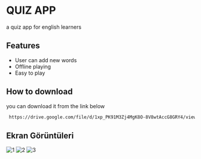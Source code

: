 
# QUIZ APP
a quiz app for english learners


## Features

- User can add new words
- Offline playing
- Easy to play


  
## How to download 

you can download it from the link below
```bash 
 https://drive.google.com/file/d/1xp_PK91M3Zj4MgK8O-8V8wtAccG8GRY4/view?usp=share_link
```
    
## Ekran Görüntüleri

![1](https://user-images.githubusercontent.com/96844411/200536301-c8e7f26e-eab6-47a9-82e1-799f5e77e892.PNG)
![2](https://user-images.githubusercontent.com/96844411/200536321-ae5b1936-a638-4d36-9852-efb18f7412a1.PNG)
![3](https://user-images.githubusercontent.com/96844411/200536340-08df01cb-ee76-4f0b-9838-9555a4e67420.PNG)
